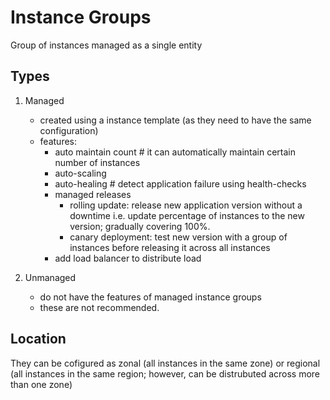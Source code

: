 # Instance Groups
Group of instances managed as a single entity

## Types
1. Managed
    - created using a instance template (as they need to have the same configuration)
    - features: 
        - auto maintain count # it can automatically maintain certain number of instances
        - auto-scaling 
        - auto-healing # detect application failure using health-checks
        - managed releases 
            - rolling update: release new application version without a downtime i.e. update percentage of instances to the new version; gradually covering 100%.
            - canary deployment: test new version with a group of instances before releasing it across all instances  
        - add load balancer to distribute load

1. Unmanaged
    - do not have the features of managed instance groups
    - these are not recommended.

## Location
They can be cofigured as zonal (all instances in the same zone) or regional (all instances in the same region; however, can be distrubuted across more than one zone)

